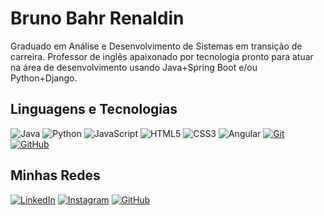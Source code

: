 
# Bruno Bahr Renaldin

Graduado em Análise e Desenvolvimento de Sistemas em transição de carreira. Professor de inglês apaixonado por tecnologia pronto para atuar na área de desenvolvimento usando Java+Spring Boot e/ou Python+Django.




## Linguagens e Tecnologias

![Java](https://img.shields.io/badge/Java-000?style=for-the-badge&logo=java)    ![Python](https://img.shields.io/badge/Python-000?style=for-the-badge&logo=python) ![JavaScript](https://img.shields.io/badge/JavaScript-000?style=for-the-badge&logo=javascript) ![HTML5](https://img.shields.io/badge/HTML5-000?style=for-the-badge&logo=html5) ![CSS3](https://img.shields.io/badge/CSS3-000?style=for-the-badge&logo=css3&logoColor=264CE4) ![Angular](https://img.shields.io/badge/Angular-000?style=for-the-badge&logo=angular&logoColor=C3002F) [![Git](https://img.shields.io/badge/Git-000?style=for-the-badge&logo=git&logoColor=E94D5F)](https://git-scm.com/doc) [![GitHub](https://img.shields.io/badge/GitHub-000?style=for-the-badge&logo=github&logoColor=30A3DC)](https://docs.github.com/)

## Minhas Redes
[![LinkedIn](https://img.shields.io/badge/LinkedIn-000?style=for-the-badge&logo=linkedin&logoColor=0E76A8)](https://www.linkedin.com/in/bruno-bahr/) [![Instagram](https://img.shields.io/badge/Instagram-000?style=for-the-badge&logo=instagram)](https://www.instagram.com/brunobahr/)  [![GitHub](https://img.shields.io/badge/GitHub-000?style=for-the-badge&logo=github&logoColor=30A3DC)](https://github.com/bruno-bahr)
